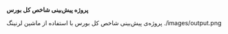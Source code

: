**پروژه پیش‌بینی شاخص کل بورس**


پروژه‌ی پیش‌بینی شاخص کل بورس با استفاده از ماشین لرنینگ
./images/output.png
